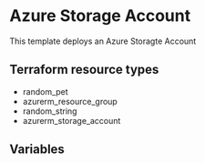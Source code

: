 # Azure Storage Account
This template deploys an Azure Storagte Account

## Terraform resource types
- random_pet
- azurerm_resource_group
- random_string
- azurerm_storage_account

## Variables

